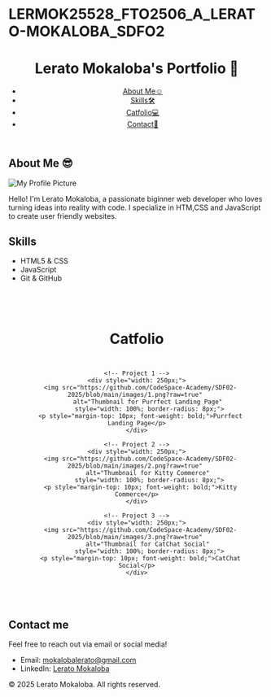 # LERMOK25528_FTO2506_A_LERATO-MOKALOBA_SDFO2
<!DOCTYPE html>
<html lang="en">
<head>
  <meta charset="UTF-8">
  <meta name="viewport" content="width=device-width, initial-scale=1.0">
  <link rel="stylesheet" href="style.css">
</head>
</html>
<!-- Header and Navigation -->
<header>
  <h1>Lerato Mokaloba's Portfolio 👸</h1>
  <nav>
    <!-- Navigation Menu -->
     <na> <ul>
      <li><a href="#about">About Me☺</a></li>
      <li><a href="#skills">Skills🛠</a></li>
      <li><a href="#portfolio">Catfolio💻</a></li>
      <li><a href="#contact">Contact📧</a></li>
    </ul></na>
  </nav>
</header>

<!-- About Me Section -->
<section id="about-me">
    <h2>About Me 😎</h2>
  <img src="https://github.com/CodeSpace-Academy/SDF02-2025/blob/main/images/cat-codespace.png?raw=true" alt="My Profile Picture">
  <p>Hello! I'm Lerato Mokaloba, a passionate biginner web developer who loves turning ideas into reality with code.
    I specialize in HTM,CSS and JavaScript to create user friendly websites.
  </p>
</section>

<!-- Skills Section -->
<section id="skills">
    <h2>Skills</h2>
    <ul>
    <li>HTML5 & CSS</li>
    <li>JavaScript</li>
    <li>Git & GitHub</li>
    
  </ul>
</section>

<!-- Portfolio Section -->
<section id="portfolio" style="padding: 40px; text-align: center;">
  <h2 style="font-size: 2em; margin-bottom: 30px;">Catfolio</h2>

  <!-- Horizontal container for projects -->
  <div style="display: flex; justify-content: center; gap: 30px; flex-wrap: wrap;">

    <!-- Project 1 -->
    <div style="width: 250px;">
      <img src="https://github.com/CodeSpace-Academy/SDF02-2025/blob/main/images/1.png?raw=true" 
           alt="Thumbnail for Purrfect Landing Page" 
           style="width: 100%; border-radius: 8px;">
      <p style="margin-top: 10px; font-weight: bold;">Purrfect Landing Page</p>
    </div>

    <!-- Project 2 -->
    <div style="width: 250px;">
      <img src="https://github.com/CodeSpace-Academy/SDF02-2025/blob/main/images/2.png?raw=true" 
           alt="Thumbnail for Kitty Commerce" 
           style="width: 100%; border-radius: 8px;">
      <p style="margin-top: 10px; font-weight: bold;">Kitty Commerce</p>
    </div>

    <!-- Project 3 -->
    <div style="width: 250px;">
      <img src="https://github.com/CodeSpace-Academy/SDF02-2025/blob/main/images/3.png?raw=true" 
           alt="Thumbnail for CatChat Social" 
           style="width: 100%; border-radius: 8px;">
      <p style="margin-top: 10px; font-weight: bold;">CatChat Social</p>
    </div>

  </div>
</section>

<!-- Contact Section -->
<section id="Contact📧">
    <h2>Contact me</h2>  
    <p>Feel free to reach out via email or social media!</p>
    <ul>
    <li>Email: <a href="mailto:mokalobalerato@gmail.com">mokalobalerato@gmail.com</a></li>
    <li>LinkedIn: <a href="https://www.linkedin.com/in/lerato-mokaloba-79186520b" target="_blank">Lerato Mokaloba</a></li>
  </ul>
    
  </ul>
</section>

<!-- Footer -->
<footer>
    <p>© 2025 Lerato Mokaloba. All rights reserved.</p>
</footer>
